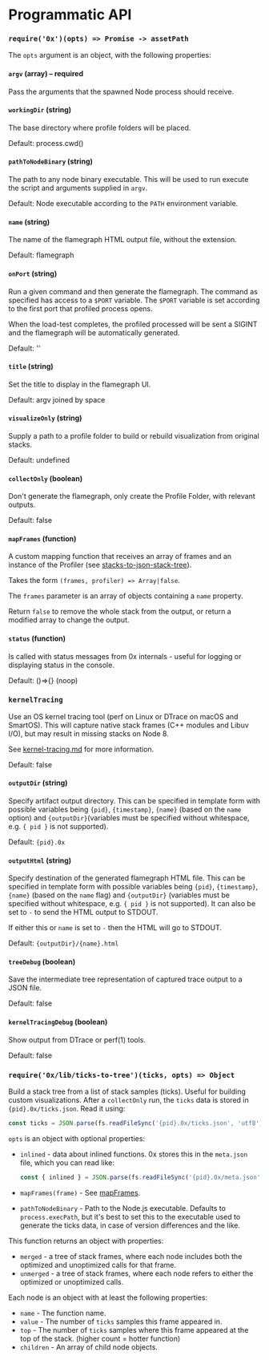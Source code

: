 # Programmatic API

### `require('0x')(opts) => Promise -> assetPath`

The `opts` argument is an object, with the following properties:

#### `argv` (array) – required

Pass the arguments that the spawned Node process should receive. 

#### `workingDir` (string)

The base directory where profile folders will be placed. 

Default: process.cwd()

#### `pathToNodeBinary` (string)

The path to any node binary executable. This will be used to run execute 
the script and arguments supplied in `argv`.

Default: Node executable according to the `PATH` environment variable.

#### `name` (string) 

The name of the flamegraph HTML output file, without the extension.

Default: flamegraph

#### `onPort` (string)

Run a given command and then generate the flamegraph. 
The command as specified has access to a `$PORT` variable. 
The `$PORT` variable is set according to the first port that 
profiled process opens. 

When the load-test completes, the profiled processed will be 
sent a SIGINT and the flamegraph will be automatically generated.  

Default: ''

#### `title` (string)

Set the title to display in the flamegraph UI.

Default: argv joined by space

#### `visualizeOnly` (string)

Supply a path to a profile folder to build or rebuild visualization 
from original stacks.

Default: undefined

#### `collectOnly` (boolean)

Don't generate the flamegraph, only create the Profile Folder,
with relevant outputs.

Default: false

#### `mapFrames` (function)

A custom mapping function that receives 
an array of frames and an instance of the Profiler (see [stacks-to-json-stack-tree](http://github.com/davidmarkclements/stacks-to-json-stack-tree)).

Takes the form `(frames, profiler) => Array|false`. 

The `frames` parameter is an array of objects containing a `name` property.

Return `false` to remove the whole stack from the output, or return a 
modified array to change the output.

#### `status` (function)

Is called with status messages from 0x internals - useful for logging
or displaying status in the console. 

Default: ()=>{} (noop)

### `kernelTracing`

Use an OS kernel tracing tool (perf on Linux or DTrace on macOS and SmartOS). 
This will capture native stack frames (C++ modules and Libuv I/O), 
but may result in missing stacks on Node 8.

See [kernel-tracing.md](kernel-tracing.md) for more information.

Default: false 

#### `outputDir` (string)

Specify artifact output directory. This can be specified in template
form with possible variables being `{pid}`, `{timestamp}`, `{name}` 
(based on the `name` option) and `{outputDir}`(variables
must be specified without whitespace, e.g. `{ pid }` is not supported).

Default: `{pid}.0x`

#### `outputHtml` (string)

Specify destination of the generated flamegraph HTML file. 
This can be specified in template form with possible variables 
being `{pid}`, `{timestamp}`, `{name}` (based on the `name` flag) and 
`{outputDir}` (variables must be specified without whitespace, 
e.g. `{ pid }` is not supported). It can also be set to `-` to 
send the HTML output to STDOUT.

If either this or `name` is set to `-` then the HTML will go to STDOUT.

Default: `{outputDir}/{name}.html`

#### `treeDebug` (boolean)

Save the intermediate tree representation of captured trace output to a JSON
file.

Default: false

#### `kernelTracingDebug` (boolean)

Show output from DTrace or perf(1) tools.

Default: false

### `require('0x/lib/ticks-to-tree')(ticks, opts) => Object`

Build a stack tree from a list of stack samples (ticks). Useful for building
custom visualizations. After a `collectOnly` run, the `ticks` data is stored in
`{pid}.0x/ticks.json`. Read it using:

```js
const ticks = JSON.parse(fs.readFileSync('{pid}.0x/ticks.json', 'utf8'))
```

`opts` is an object with optional properties:

 - `inlined` - data about inlined functions. 0x stores this in the `meta.json`
   file, which you can read like:

   ```js
   const { inlined } = JSON.parse(fs.readFileSync('{pid}.0x/meta.json', 'utf8'))
   ```

 - `mapFrames(frame)` - See [mapFrames](#mapframes-function).
 - `pathToNodeBinary` - Path to the Node.js executable. Defaults to
   `process.execPath`, but it's best to set this to the executable used to
   generate the ticks data, in case of version differences and the like.

This function returns an object with properties:
 - `merged` - a tree of stack frames, where each node includes both the
   optimized and unoptimized calls for that frame.
 - `unmerged` - a tree of stack frames, where each node refers to either the
   optimized or unoptimized calls.

Each node is an object with at least the following properties:
 - `name` - The function name.
 - `value` - The number of `ticks` samples this frame appeared in.
 - `top` - The number of `ticks` samples where this frame appeared at the top
   of the stack. (higher count = hotter function)
 - `children` - An array of child node objects.
